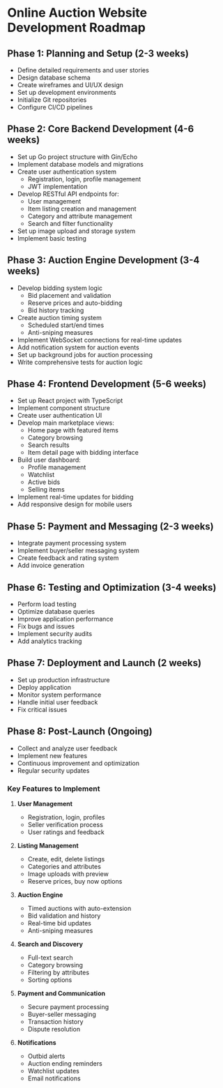 # Online Auction Website Development Roadmap

## Phase 1: Planning and Setup (2-3 weeks)
- Define detailed requirements and user stories
- Design database schema
- Create wireframes and UI/UX design
- Set up development environments
- Initialize Git repositories
- Configure CI/CD pipelines

## Phase 2: Core Backend Development (4-6 weeks)
- Set up Go project structure with Gin/Echo
- Implement database models and migrations
- Create user authentication system
  - Registration, login, profile management
  - JWT implementation
- Develop RESTful API endpoints for:
  - User management
  - Item listing creation and management
  - Category and attribute management
  - Search and filter functionality
- Set up image upload and storage system
- Implement basic testing

## Phase 3: Auction Engine Development (3-4 weeks)
- Develop bidding system logic
  - Bid placement and validation
  - Reserve prices and auto-bidding
  - Bid history tracking
- Create auction timing system
  - Scheduled start/end times
  - Anti-sniping measures
- Implement WebSocket connections for real-time updates
- Add notification system for auction events
- Set up background jobs for auction processing
- Write comprehensive tests for auction logic

## Phase 4: Frontend Development (5-6 weeks)
- Set up React project with TypeScript
- Implement component structure
- Create user authentication UI
- Develop main marketplace views:
  - Home page with featured items
  - Category browsing
  - Search results
  - Item detail page with bidding interface
- Build user dashboard:
  - Profile management
  - Watchlist
  - Active bids
  - Selling items
- Implement real-time updates for bidding
- Add responsive design for mobile users

## Phase 5: Payment and Messaging (2-3 weeks)
- Integrate payment processing system
- Implement buyer/seller messaging system
- Create feedback and rating system
- Add invoice generation

## Phase 6: Testing and Optimization (3-4 weeks)
- Perform load testing
- Optimize database queries
- Improve application performance
- Fix bugs and issues
- Implement security audits
- Add analytics tracking

## Phase 7: Deployment and Launch (2 weeks)
- Set up production infrastructure
- Deploy application
- Monitor system performance
- Handle initial user feedback
- Fix critical issues

## Phase 8: Post-Launch (Ongoing)
- Collect and analyze user feedback
- Implement new features
- Continuous improvement and optimization
- Regular security updates


### Key Features to Implement

1. **User Management**
   - Registration, login, profiles
   - Seller verification process
   - User ratings and feedback

2. **Listing Management**
   - Create, edit, delete listings
   - Categories and attributes
   - Image uploads with preview
   - Reserve prices, buy now options

3. **Auction Engine**
   - Timed auctions with auto-extension
   - Bid validation and history
   - Real-time bid updates
   - Anti-sniping measures

4. **Search and Discovery**
   - Full-text search
   - Category browsing
   - Filtering by attributes
   - Sorting options

5. **Payment and Communication**
   - Secure payment processing
   - Buyer-seller messaging
   - Transaction history
   - Dispute resolution

6. **Notifications**
   - Outbid alerts
   - Auction ending reminders
   - Watchlist updates
   - Email notifications
